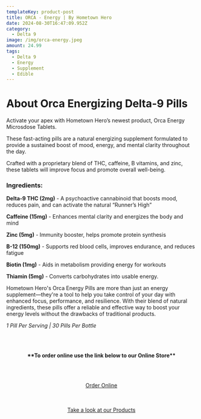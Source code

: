 ```yaml
---
templateKey: product-post
title: ORCA - Energy | By Hometown Hero
date: 2024-08-30T16:47:09.952Z
category:
  - Delta 9
image: /img/orca-energy.jpeg
amount: 24.99
tags:
  - Delta 9
  - Energy
  - Supplement
  - Edible
---
```

# **About Orca Energizing Delta-9 Pills**

Activate your apex with Hometown Hero’s newest product, Orca Energy Microsdose Tablets.

These fast-acting pills are a natural energizing supplement formulated to provide a sustained boost of mood, energy, and mental clarity throughout the day.

Crafted with a proprietary blend of THC, caffeine, B vitamins, and zinc, these tablets will improve focus and promote overall well-being.

### **Ingredients:**

**Delta-9 THC (2mg)** - A psychoactive cannabinoid that boosts mood, reduces pain, and can activate the natural “Runner’s High”

**Caffeine (15mg)** - Enhances mental clarity and energizes the body and mind

**Zinc (5mg)** - Immunity booster, helps promote protein synthesis

**B-12 (150mg)** - Supports red blood cells, improves endurance, and reduces fatigue

**Biotin (1mg)** - Aids in metabolism providing energy for workouts

**Thiamin (5mg)** - Converts carbohydrates into usable energy.

Hometown Hero's Orca Energy Pills are more than just an energy supplement—they're a tool to help you take control of your day with enhanced focus, performance, and resilience. With their blend of natural ingredients, these pills offer a reliable and effective way to boost your energy levels without the drawbacks of traditional products.

*1 Pill Per Serving | 30 Pills Per Bottle*

<br><br>

<Center>

**\*\*To order online use the link below to our Online Store\*\***

<br><br>

<Center><a class="link-view-more-products" target="_blank" href="https://capitalcbd.shop/product/orca-energy-d9-caffeine-pills-by-hometown-hero/">Order Online</a></

<br><br><br>

<Center><a class="link-view-more-products" target="_blank" href="https://capitalamericanshaman.com/products">Take a look at our Products</a></Center>

<br><br>